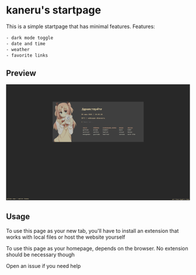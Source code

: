 kaneru's startpage
=============
This is a simple startpage that has minimal features.
Features:
```
- dark mode toggle
- date and time
- weather
- favorite links
```

Preview
-------------
![preview image](assets/preview.PNG "preview")

Usage
-------------
To use this page as your new tab, you'll have to install an extension that works with local files or host the website yourself

To use this page as your homepage, depends on the browser. No extension should be necessary though

Open an issue if you need help